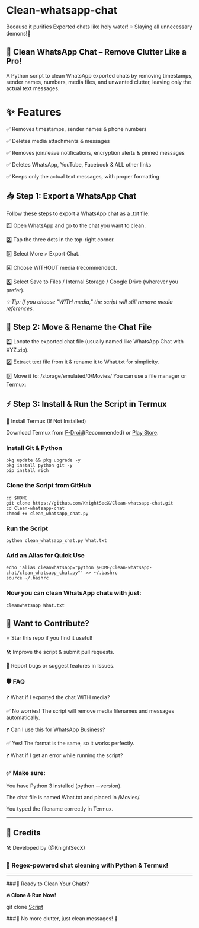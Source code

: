 # Clean-whatsapp-chat
Because it purifies Exported chats like holy water! 💦 Slaying all unnecessary demons!👻

## 🚀 **Clean WhatsApp Chat – Remove Clutter Like a Pro!**

A Python script to clean WhatsApp exported chats by removing timestamps, sender names, numbers, media files, and unwanted clutter, leaving only the actual text messages.

# ✨ Features

✅ Removes timestamps, sender names & phone numbers

✅ Deletes media attachments & <Media omitted> messages

✅ Removes join/leave notifications, encryption alerts & pinned messages

✅ Deletes WhatsApp, YouTube, Facebook & ALL other links

✅ Keeps only the actual text messages, with proper formatting

## 📥 Step 1: Export a WhatsApp Chat
Follow these steps to export a WhatsApp chat as a .txt file:

1️⃣ Open WhatsApp and go to the chat you want to clean.

2️⃣ Tap the three dots in the top-right corner.

3️⃣ Select More > Export Chat.

4️⃣ Choose WITHOUT media (recommended).

5️⃣ Select Save to Files / Internal Storage / Google Drive (wherever you prefer).

_💡 Tip: If you choose "WITH media," the script will still remove media references._

## 📂 Step 2: Move & Rename the Chat File

1️⃣ Locate the exported chat file (usually named like WhatsApp Chat with XYZ.zip).

2️⃣ Extract text file from it & rename it to What.txt for simplicity.

3️⃣ Move it to: /storage/emulated/0/Movies/
You can use a file manager or Termux:

## ⚡ Step 3: Install & Run the Script in Termux

📌 Install Termux (If Not Installed)

Download Termux from [F-Droid](https://f-droid.org/en/packages/com.termux/)(Recommended) or [Play Store](https://play.google.com/store/apps/details?id=com.termux).


### Install Git & Python


```
pkg update && pkg upgrade -y
pkg install python git -y
pip install rich
```

### Clone the Script from GitHub

```
cd $HOME
git clone https://github.com/KnightSecX/Clean-whatsapp-chat.git
cd Clean-whatsapp-chat
chmod +x clean_whatsapp_chat.py
```

### Run the Script

```
python clean_whatsapp_chat.py What.txt
```

### Add an Alias for Quick Use

```
echo 'alias cleanwhatsapp="python $HOME/Clean-whatsapp-chat/clean_whatsapp_chat.py"' >> ~/.bashrc
source ~/.bashrc
```

### Now you can clean WhatsApp chats with just:

```
cleanwhatsapp What.txt
```

## 📢 Want to Contribute?

⭐ Star this repo if you find it useful!

🛠 Improve the script & submit pull requests.

📢 Report bugs or suggest features in Issues.

### 🛡 FAQ

❓ What if I exported the chat WITH media?

✅ No worries! The script will remove media filenames and messages automatically.

❓ Can I use this for WhatsApp Business?

✅ Yes! The format is the same, so it works perfectly.

❓ What if I get an error while running the script?

### ✅ Make sure:

You have Python 3 installed (python --version).

The chat file is named What.txt and placed in /Movies/.

You typed the filename correctly in Termux.

---
## 📌 Credits

🛠 Developed by (@KnightSecX)

### 📜 Regex-powered chat cleaning with Python & Termux!
---
###🚀 Ready to Clean Your Chats?

**🔥 Clone & Run Now!**

git clone [Script](https://github.com/KnightSecX/Clean-whatsapp-chat.git)

###🚀 No more clutter, just clean messages! 🎯

